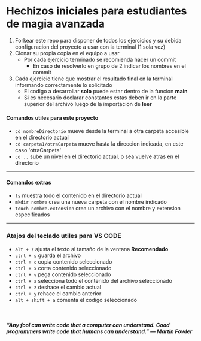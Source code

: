 # Hechizos iniciales para estudiantes de magia avanzada

1. Forkear este repo para disponer de todos los ejercicios y su debida configuracion del proyecto a usar con la terminal (1 sola vez)
2. Clonar su propia copia en el equipo a usar
    - Por cada ejercicio terminado se recomienda hacer un commit
        - En caso de resolverlo en grupo de 2 indicar los nombres en el commit
3. Cada ejercicio tiene que mostrar el resultado final en la terminal informando correctamente lo solicitado
    - El codigo a desarrollar **solo** puede estar dentro de la funcion **main**
    - Si es necesario declarar constantes estas deben ir en la parte superior del archivo luego de la importacion de **leer**


#### Comandos utiles para este proyecto
- `cd nombreDirectorio` mueve desde la terminal a otra carpeta accesible en el directorio actual
- `cd carpeta1/otraCarpeta` mueve hasta la direccion indicada, en este caso 'otraCarpeta'
- `cd ..` sube un nivel en el directorio actual, o sea vuelve atras en el directorio
---
#### Comandos extras
- `ls` muestra todo el contenido en el directorio actual
- `mkdir nombre` crea una nueva carpeta con el nombre indicado
- `touch nombre.extension` crea un archivo con el nombre y extension especificados 
---
### Atajos del teclado utiles para VS CODE
- `alt + z` ajusta el texto al tamaño de la ventana **Recomendado**
- `ctrl + s` guarda el archivo
- `ctrl + c` copia contenido seleccionado
- `ctrl + x` corta contenido seleccionado
- `ctrl + v` pega contenido seleccionado
- `ctrl + a` selecciona todo el contenido del archivo seleccionado
- `ctrl + z` deshace el cambio actual
- `ctrl + y` rehace el cambio anterior
- `alt + shift + a` comenta el codigo seleccionado

<br>

#### _“Any fool can write code that a computer can understand. Good programmers write code that humans can understand.” — Martin Fowler_

